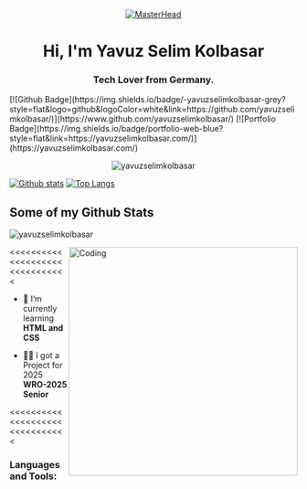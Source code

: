 <div align="center">
  <a href="https://yavuzselimkolbasar.io">
    <img src="https://c.tenor.com/XgAG1LXjpcYAAAAd/apartamento-qualquer-banner-banner.gif" alt="MasterHead">
  </a>
</div>

<h1 align="center">Hi, I'm Yavuz Selim Kolbasar</h1>
<h3 align="center">Tech Lover from Germany.</h3>
[![Github Badge](https://img.shields.io/badge/-yavuzselimkolbasar-grey?style=flat&logo=github&logoColor=white&link=https://github.com/yavuzselimkolbasar/)](https://www.github.com/yavuzselimkolbasar/) [![Portfolio Badge](https://img.shields.io/badge/portfolio-web-blue?style=flat&link=https://yavuzselimkolbasar.com/)](https://yavuzselimkolbasar.com/) <p align='left'></p>
<p align=center> <img src=https://komarev.com/ghpvc/?username=yavuzselimkolbasar alt=yavuzselimkolbasar /> </p>

[![Github stats](https://github-readme-stats.vercel.app/api?username=yavuzselimkolbasar&show_icons=true&include_all_commits=true)](https://github.com/yavuzselimkolbasar/github-readme-stats)
[![Top Langs](https://github-readme-stats.vercel.app/api/top-langs/?username=yavuzselimkolbasar&layout=compact)](https://github.com/yavuzselimkolbasar/github-readme-stats)

## Some of my Github Stats
<p align=left> <img src=https://komarev.com/ghpvc/?username=yavuzselimkolbasar alt=yavuzselimkolbasar /> </p>

<img align="right" alt="Coding" width="400" src="https://adeels.ca/assets/images/github.gif">

<<<<<<<<<<<<<<<<<<<<<<<<<<<<<<<

- 🌱 I’m currently learning **HTML and CSS**

- 👨‍💻 I got a Project for 2025 **WRO-2025 Senior**


<<<<<<<<<<<<<<<<<<<<<<<<<<<<<<<

<h3 align="left">Languages and Tools:</h3>

